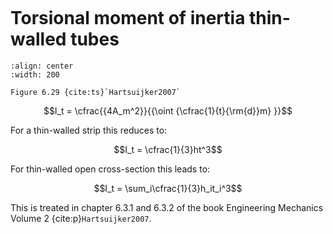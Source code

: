 ```{index} Torsional moment of inertia
```

# Torsional moment of inertia thin-walled tubes

```{figure} ./torsion_data/image_3.png
:align: center
:width: 200

Figure 6.29 {cite:ts}`Hartsuijker2007`
```

$$I_t = \cfrac{{4A_m^2}}{{\oint {\cfrac{1}{t}{\rm{d}}m} }}$$

For a thin-walled strip this reduces to:

$$I_t = \cfrac{1}{3}ht^3$$

For thin-walled open cross-section this leads to:

$$I_t = \sum_i\cfrac{1}{3}h_it_i^3$$

This is treated in chapter 6.3.1 and 6.3.2 of the book Engineering Mechanics Volume 2 {cite:p}`Hartsuijker2007`. 